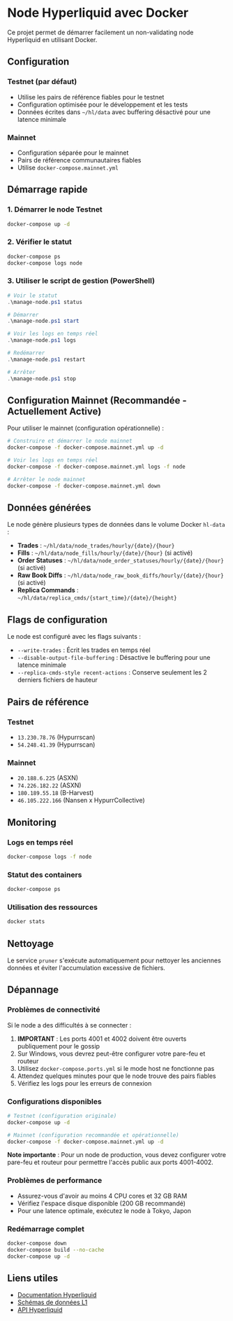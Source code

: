 # Node Hyperliquid avec Docker

Ce projet permet de démarrer facilement un non-validating node Hyperliquid en utilisant Docker.

## Configuration

### Testnet (par défaut)
- Utilise les pairs de référence fiables pour le testnet
- Configuration optimisée pour le développement et les tests
- Données écrites dans `~/hl/data` avec buffering désactivé pour une latence minimale

### Mainnet
- Configuration séparée pour le mainnet
- Pairs de référence communautaires fiables
- Utilise `docker-compose.mainnet.yml`

## Démarrage rapide

### 1. Démarrer le node Testnet
```bash
docker-compose up -d
```

### 2. Vérifier le statut
```bash
docker-compose ps
docker-compose logs node
```

### 3. Utiliser le script de gestion (PowerShell)
```powershell
# Voir le statut
.\manage-node.ps1 status

# Démarrer
.\manage-node.ps1 start

# Voir les logs en temps réel
.\manage-node.ps1 logs

# Redémarrer
.\manage-node.ps1 restart

# Arrêter
.\manage-node.ps1 stop
```

## Configuration Mainnet (Recommandée - Actuellement Active)

Pour utiliser le mainnet (configuration opérationnelle) :

```bash
# Construire et démarrer le node mainnet
docker-compose -f docker-compose.mainnet.yml up -d

# Voir les logs en temps réel
docker-compose -f docker-compose.mainnet.yml logs -f node

# Arrêter le node mainnet
docker-compose -f docker-compose.mainnet.yml down
```

## Données générées

Le node génère plusieurs types de données dans le volume Docker `hl-data` :

- **Trades** : `~/hl/data/node_trades/hourly/{date}/{hour}`
- **Fills** : `~/hl/data/node_fills/hourly/{date}/{hour}` (si activé)
- **Order Statuses** : `~/hl/data/node_order_statuses/hourly/{date}/{hour}` (si activé)
- **Raw Book Diffs** : `~/hl/data/node_raw_book_diffs/hourly/{date}/{hour}` (si activé)
- **Replica Commands** : `~/hl/data/replica_cmds/{start_time}/{date}/{height}`

## Flags de configuration

Le node est configuré avec les flags suivants :
- `--write-trades` : Écrit les trades en temps réel
- `--disable-output-file-buffering` : Désactive le buffering pour une latence minimale
- `--replica-cmds-style recent-actions` : Conserve seulement les 2 derniers fichiers de hauteur

## Pairs de référence

### Testnet
- `13.230.78.76` (Hypurrscan)
- `54.248.41.39` (Hypurrscan)

### Mainnet
- `20.188.6.225` (ASXN)
- `74.226.182.22` (ASXN)
- `180.189.55.18` (B-Harvest)
- `46.105.222.166` (Nansen x HypurrCollective)

## Monitoring

### Logs en temps réel
```bash
docker-compose logs -f node
```

### Statut des containers
```bash
docker-compose ps
```

### Utilisation des ressources
```bash
docker stats
```

## Nettoyage

Le service `pruner` s'exécute automatiquement pour nettoyer les anciennes données et éviter l'accumulation excessive de fichiers.

## Dépannage

### Problèmes de connectivité
Si le node a des difficultés à se connecter :
1. **IMPORTANT** : Les ports 4001 et 4002 doivent être ouverts publiquement pour le gossip
2. Sur Windows, vous devrez peut-être configurer votre pare-feu et routeur
3. Utilisez `docker-compose.ports.yml` si le mode host ne fonctionne pas
4. Attendez quelques minutes pour que le node trouve des pairs fiables
5. Vérifiez les logs pour les erreurs de connexion

### Configurations disponibles
```bash
# Testnet (configuration originale)
docker-compose up -d

# Mainnet (configuration recommandée et opérationnelle)
docker-compose -f docker-compose.mainnet.yml up -d
```

**Note importante** : Pour un node de production, vous devez configurer votre pare-feu et routeur pour permettre l'accès public aux ports 4001-4002.

### Problèmes de performance
- Assurez-vous d'avoir au moins 4 CPU cores et 32 GB RAM
- Vérifiez l'espace disque disponible (200 GB recommandé)
- Pour une latence optimale, exécutez le node à Tokyo, Japon

### Redémarrage complet
```bash
docker-compose down
docker-compose build --no-cache
docker-compose up -d
```

## Liens utiles

- [Documentation Hyperliquid](https://hyperliquid.gitbook.io/hyperliquid-docs/)
- [Schémas de données L1](https://hyperliquid.gitbook.io/hyperliquid-docs/for-developers/nodes/l1-data-schemas)
- [API Hyperliquid](https://hyperliquid.gitbook.io/hyperliquid-docs/for-developers/api/) 